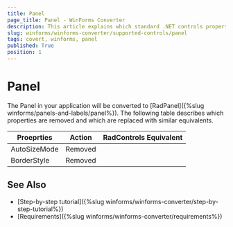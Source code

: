 ```yaml
---
title: Panel
page_title: Panel - WinForms Converter
description: This article explains which standard .NET controls properties are removed and which are replaced with similar equivalents. 
slug: winforms/winforms-converter/supported-controls/panel
tags: covert, winforms, panel
published: True
position: 1
---
```


# Panel

The Panel in your application will be converted to [RadPanel]({%slug winforms/panels-and-labels/panel%}). The following table describes which properties are removed and which are replaced with similar equivalents.

|Proeprties|Action|RadControls Equivalent|
|---|---|---|
|AutoSizeMode|Removed|   |
|BorderStyle|Removed|   |

## See Also

* [Step-by-step tutorial]({%slug winforms/winforms-converter/step-by-step-tutorial%})
* [Requirements]({%slug winforms/winforms-converter/requirements%})
